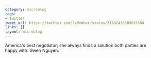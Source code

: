 ```yaml
---
category: microblog
tags:
- twitter
tweet_url: https://twitter.com/ExMember/status/31532413389635584
links: []
layout: microblog
---
```

America's best negotiator; she always finds a solution both parties are happy with: Gwen Nguyen.

